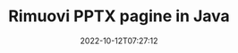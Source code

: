 ---
############################# Static ############################
layout: "auto-gen-merger"
date: 2022-10-12T07:27:12
draft: false
otherformats: vdx vsdm vsdx vssm vssx vstm vstx vsx vtx xlam xls xlsb xlsm xlsx xlt xltm

############################# Head ############################
head_title: "Rimuovi PPTX pagine in Java"
head_description: "Rimuovere o eliminare una singola pagina o raccolta di pagine da un file PPTX in Java invertendo l'ordine delle pagine utilizzando l'API di fusione documenti."

############################# Header ############################
title: "Rimuovi PPTX pagine in Java"
description: "Rimuovi PPTX Pagine con poche righe di codice Java."
bg_image: "https://cms.admin.containerize.com/templates/aspose/App_Themes/V3/images/bg/header1.png"
bg_overlay: false
button:
    enable: true
    icon: "fas fa-arrow-down"
    label: "Scarica la prova gratuita"
    link: "https://downloads.groupdocs.com/merger/java"

############################# SubMenu ############################
submenu:
    enable: true

    left:
        img_alt: "GroupDocs.Merger for Java"
        image: "https://cms.admin.containerize.com/templates/groupdocs/images/product-logos/90x90-noborder/groupdocs-merger-java.png"
        product: "GroupDocs.Merger"
        platform: "Java"

    middle:
        button:

            # button loop
            - link: "https://apireference.groupdocs.com/merger/java"
              text: "Riferimento API"

            # button loop
            - link: "https://github.com/groupdocs-merger"
              text: "Esempi di codice"

            # button loop
            - link: "https://products.groupdocs.app/merger/family"
              text: "Dimostrazioni dal vivo"

            # button loop
            - link: "https://purchase.groupdocs.com/pricing/merger/java"
              text: "Prezzo"

    right:
        link_download: "https://downloads.groupdocs.com/merger"
        link_learn: "https://docs.groupdocs.com/merger/java"
        link_buy: "https://purchase.groupdocs.com"

############################# About ############################
about:
    enable: true
    title: "Informazioni sull'API GroupDocs.Merger for Java"
    content: |
        [GroupDocs.Merger for Java](/it/merger/java/) offre una soluzione semplice per unire e dividere in modo sicuro tra un'ampia gamma di formati di documenti tra cui PDF, Microsoft Office (Word, Excel, PowerPoint , OneNote), OpenDocument, HTML, immagini e molti altri all'interno delle applicazioni Java. Aggiungendo solo poche righe di codice, esegui diverse operazioni sui documenti come spostare, rimuovere, ruotare, scambiare, estrarre o modificare l'orientamento delle pagine all'interno dei documenti. L'API per la fusione dei documenti supporta anche l'anteprima delle pagine del documento come immagine per analizzare la struttura del documento, la formattazione e il contenuto della pagina.
        
        L'API GroupDocs.Merger è la scelta giusta per le soluzioni aziendali che richiedono funzionalità di rimozione delle pagine dei file. Queste API sono ben supportate su tutti i principali sistemi operativi e piattaforme, incluso J2SE 7.0 (1.7), J2SE 8.0 (1.8), Java 10.

############################# Steps ############################
steps:
    enable: true
    title_left: "Rimuovi PPTX pagine di file in Java"
    content_left: |
        [GroupDocs.Merger for Java](/it/merger/java/) consente agli sviluppatori di Java di eliminare facilmente una o più pagine particolari all'interno di un PPTX file implementando alcuni semplici passaggi.
        
        * Inizializza **RemoveOptions** con i numeri di pagina da rimuovere.
        * Crea una nuova istanza di **Merger** e passa il percorso del documento di origine come parametro del costruttore.
        * Chiama **removePages** e passa l'oggetto **RemoveOptions**.
        * Chiama **save** e specifica il percorso del file per salvare il documento risultante.

    title_right: "Requisiti di sistema"
    content_right: |
        Le API GroupDocs.Merger for Java sono supportate su tutte le principali piattaforme e sistemi operativi. Prima di eseguire il codice seguente, assicurati di avere i seguenti prerequisiti installati sul tuo sistema.

        * Sistemi operativi: Microsoft Windows, Linux, MacOS
        * Ambienti di sviluppo: NetBeans, IntelliJ IDEA, Eclipse
        * Quadri: J2SE 7.0 (1.7), J2SE 8.0 (1.8), Java 10
        * Scarica l'ultima versione di GroupDocs.Merger for Java da [Maven](https://repository.groupdocs.com/webapp/#/artifacts/browse/tree/General/repo/com/groupdocs/groupdocs-merger)
         
    code: |
     {{% merger/additional-styles %}}
     {{< merger/code-merger title="Come rimuovere le pagine di file PPTX utilizzando il codice di esempio Java">}}

        ```java    
        // Rimuovere PPTX pagine di file utilizzando l'API GroupDocs.Merger
        // Inizializza la classe RemoveOptions con i numeri di pagina selezionati
        RemoveOptions removeOptions = new RemoveOptions(new int[] { 3, 6 });

        // Istanzia la fusione con il documento di input PPTX
        Merger merger = new Merger("input.pptx");

        // Chiama il metodo removePages e passagli l'oggetto RemoveOptions
        merger.removePages(removeOptions);
    
        // Chiama il metodo di salvataggio e passa il percorso del file desiderato per salvare il documento di output
        merger.save("output.pptx");
        ```
     {{< /merger/code-merger >}}

############################# Demos ############################
demos:
    enable: true
    title: "Demo live: rimuovi PPTX pagine online"
    content: |
       Rimuovere subito PPTX pagine di file visitando il sito Web [GroupDocs.Merger Live Demos](https://products.groupdocs.app/splitter/remove-pages/pptx).
       La demo dal vivo ha i seguenti vantaggi.
        
############################# About Formats ############################
about_formats:
    enable: true

############################# More Formats ############################
more_formats:
    enable: true
    title: "Rimuovi pagine da altri formati di documenti"
    content: |
        Java documenta l'API di fusione e divisione per formati di file e immagini. Rimuovi alcuni dei formati di file più diffusi come indicato di seguito.

############################# Back to top ###############################
back_to_top:
    enable: true
---